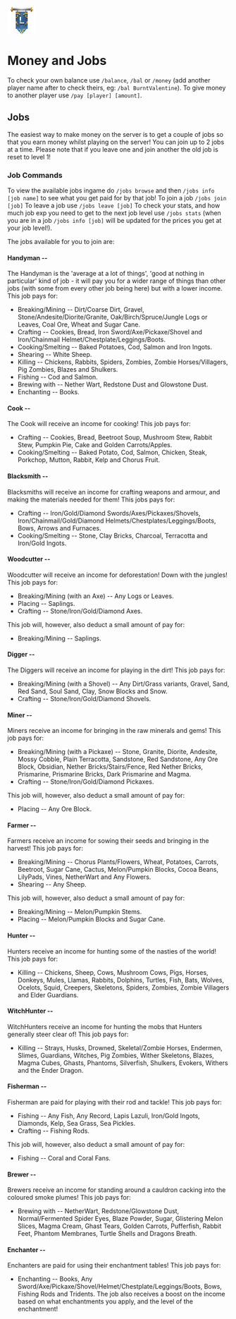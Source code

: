 ![ribbon](L-ribbon.png) 

# Money and Jobs

To check your own balance use `/balance`, `/bal` or `/money` (add another player name after to check theirs, eg: `/bal BurntValentine`).
To give money to another player use `/pay [player] [amount]`.

## Jobs

The easiest way to make money on the server is to get a couple of jobs so that you earn money whilst playing on the server!
You can join up to 2 jobs at a time.
Please note that if you leave one and join another the old job is reset to level 1!

### Job Commands

To view the available jobs ingame do `/jobs browse` and then `/jobs info [job name]` to see what you get paid for by that job!
To join a job `/jobs join [job]`
To leave a job use `/jobs leave [job]`
To check your stats, and how much job exp you need to get to the next job level use `/jobs stats` (when you are in a job `/jobs info [job]` will be updated for the prices you get at your job level!).


The jobs available for you to join are:
#### Handyman --
The Handyman is the 'average at a lot of things', 'good at nothing in particular' kind of job - it will pay you for a wider range of things than other jobs (with some from every other job being here) but with a lower income.
This job pays for:
- Breaking/Mining -- Dirt/Coarse Dirt, Gravel, Stone/Andesite/Diorite/Granite, Oak/Birch/Spruce/Jungle Logs or Leaves, Coal Ore, Wheat and Sugar Cane.
- Crafting -- Cookies, Bread, Iron Sword/Axe/Pickaxe/Shovel and Iron/Chainmail Helmet/Chestplate/Leggings/Boots.
- Cooking/Smelting -- Baked Potatoes, Cod, Salmon and Iron Ingots.
- Shearing -- White Sheep.
- Killing -- Chickens, Rabbits, Spiders, Zombies, Zombie Horses/Villagers, Pig Zombies, Blazes and Shulkers.
- Fishing -- Cod and Salmon.
- Brewing with -- Nether Wart, Redstone Dust and Glowstone Dust.
- Enchanting -- Books.

#### Cook --
The Cook will receive an income for cooking! 
This job pays for:
- Crafting -- Cookies, Bread, Beetroot Soup, Mushroom Stew, Rabbit Stew, Pumpkin Pie, Cake and Golden Carrots/Apples.
- Cooking/Smelting -- Baked Potato, Cod, Salmon, Chicken, Steak, Porkchop, Mutton, Rabbit, Kelp and Chorus Fruit.

#### Blacksmith --
Blacksmiths will receive an income for crafting weapons and armour, and making the materials needed for them!
This jobs pays for:
- Crafting -- Iron/Gold/Diamond Swords/Axes/Pickaxes/Shovels, Iron/Chainmail/Gold/Diamond Helmets/Chestplates/Leggings/Boots, Bows, Arrows and Furnaces.
- Cooking/Smelting -- Stone, Clay Bricks, Charcoal, Terracotta and Iron/Gold Ingots.

#### Woodcutter --
Woodcutter will receive an income for deforestation! Down with the jungles!
This job pays for:
- Breaking/Mining (with an Axe) -- Any Logs or Leaves.
- Placing -- Saplings.
- Crafting -- Stone/Iron/Gold/Diamond Axes.

This job will, however, also deduct a small amount of pay for:
- Breaking/Mining -- Saplings.

#### Digger --
The Diggers will receive an income for playing in the dirt!
This job pays for:
- Breaking/Mining (with a Shovel) -- Any Dirt/Grass variants, Gravel, Sand, Red Sand, Soul Sand, Clay, Snow Blocks and Snow.
- Crafting -- Stone/Iron/Gold/Diamond Shovels.

#### Miner --
Miners receive an income for bringing in the raw minerals and gems!
This job pays for:
- Breaking/Mining (with a Pickaxe) -- Stone, Granite, Diorite, Andesite, Mossy Cobble, Plain Terracotta, Sandstone, Red Sandstone, Any Ore Block, Obsidian, Nether Bricks/Stairs/Fence, Red Nether Bricks, Prismarine, Prismarine Bricks, Dark Prismarine and Magma.
- Crafting -- Stone/Iron/Gold/Diamond Pickaxes.

This job will, however, also deduct a small amount of pay for:
- Placing -- Any Ore Block.

#### Farmer --
Farmers receive an income for sowing their seeds and bringing in the harvest!
This job pays for:
- Breaking/Mining -- Chorus Plants/Flowers, Wheat, Potatoes, Carrots, Beetroot, Sugar Cane, Cactus, Melon/Pumpkin Blocks, Cocoa Beans, LilyPads, Vines, NetherWart and Any Flowers.
- Shearing -- Any Sheep.

This job will, however, also deduct a small amount of pay for:
- Breaking/Mining -- Melon/Pumpkin Stems.
- Placing -- Melon/Pumpkin Blocks and Sugar Cane.

#### Hunter --
Hunters receive an income for hunting some of the nasties of the world!
This job pays for:
- Killing -- Chickens, Sheep, Cows, Mushroom Cows, Pigs, Horses, Donkeys, Mules, Llamas, Rabbits, Dolphins, Turtles, Fish, Bats, Wolves, Ocelots, Squid, Creepers, Skeletons, Spiders, Zombies, Zombie Villagers and Elder Guardians.

#### WitchHunter --
WitchHunters receive an income for hunting the mobs that Hunters generally steer clear of!
This job pays for:
- Killing -- Strays, Husks, Drowned, Skeletal/Zombie Horses, Endermen, Slimes, Guardians, Witches, Pig Zombies, Wither Skeletons, Blazes, Magma Cubes, Ghasts, Phantoms, Silverfish, Shulkers, Evokers, Withers and the Ender Dragon.

#### Fisherman --
Fisherman are paid for playing with their rod and tackle!
This job pays for:
- Fishing -- Any Fish, Any Record, Lapis Lazuli, Iron/Gold Ingots, Diamonds, Kelp, Sea Grass, Sea Pickles.
- Crafting -- Fishing Rods.

This job will, however, also deduct a small amount of pay for:
- Fishing -- Coral and Coral Fans.

#### Brewer --
Brewers receive an income for standing around a cauldron cacking into the coloured smoke plumes!
This job pays for:
- Brewing with -- NetherWart, Redstone/Glowstone Dust, Normal/Fermented Spider Eyes, Blaze Powder, Sugar, Glistering Melon Slices, Magma Cream, Ghast Tears, Golden Carrots, Pufferfish, Rabbit Feet, Phantom Membranes, Turtle Shells and Dragons Breath.

#### Enchanter --
Enchanters are paid for using their enchantment tables!
This job pays for:
- Enchanting -- Books, Any Sword/Axe/Pickaxe/Shovel/Helmet/Chestplate/Leggings/Boots, Bows, Fishing Rods and Tridents.
The job also receives a boost on the income based on what enchantments you apply, and the level of the enchantment!
